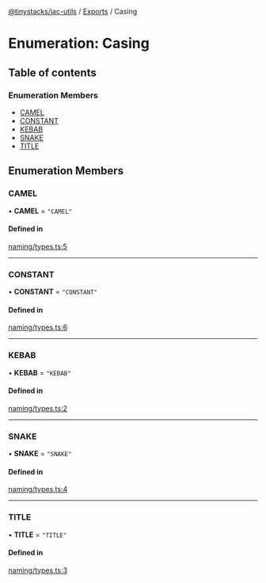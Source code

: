 [@tinystacks/iac-utils](../README.md) / [Exports](../modules.md) / Casing

# Enumeration: Casing

## Table of contents

### Enumeration Members

- [CAMEL](Casing.md#camel)
- [CONSTANT](Casing.md#constant)
- [KEBAB](Casing.md#kebab)
- [SNAKE](Casing.md#snake)
- [TITLE](Casing.md#title)

## Enumeration Members

### CAMEL

• **CAMEL** = ``"CAMEL"``

#### Defined in

[naming/types.ts:5](https://github.com/tinystacks/iac-utils/blob/bd3bb7b/src/naming/types.ts#L5)

___

### CONSTANT

• **CONSTANT** = ``"CONSTANT"``

#### Defined in

[naming/types.ts:6](https://github.com/tinystacks/iac-utils/blob/bd3bb7b/src/naming/types.ts#L6)

___

### KEBAB

• **KEBAB** = ``"KEBAB"``

#### Defined in

[naming/types.ts:2](https://github.com/tinystacks/iac-utils/blob/bd3bb7b/src/naming/types.ts#L2)

___

### SNAKE

• **SNAKE** = ``"SNAKE"``

#### Defined in

[naming/types.ts:4](https://github.com/tinystacks/iac-utils/blob/bd3bb7b/src/naming/types.ts#L4)

___

### TITLE

• **TITLE** = ``"TITLE"``

#### Defined in

[naming/types.ts:3](https://github.com/tinystacks/iac-utils/blob/bd3bb7b/src/naming/types.ts#L3)
